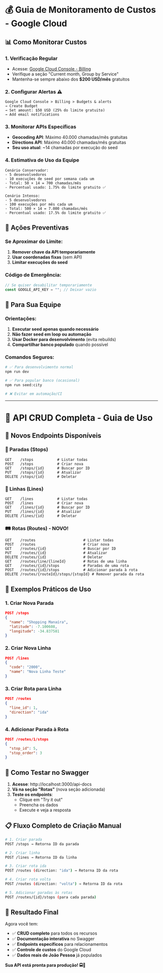 # 💰 Guia de Monitoramento de Custos - Google Cloud

## 📊 Como Monitorar Custos

### 1. **Verificação Regular**
- Acesse: [Google Cloud Console - Billing](https://console.cloud.google.com/billing)
- Verifique a seção "Current month, Group by Service"
- Mantenha-se sempre abaixo dos **$200 USD/mês** gratuitos

### 2. **Configurar Alertas** ⚠️
```
Google Cloud Console > Billing > Budgets & alerts
→ Create Budget
→ Set amount: $50 USD (25% do limite gratuito)
→ Add email notifications
```

### 3. **Monitorar APIs Específicas**
- **Geocoding API**: Máximo 40.000 chamadas/mês gratuitas
- **Directions API**: Máximo 40.000 chamadas/mês gratuitas
- **Seu uso atual**: ~14 chamadas por execução do seed

### 4. **Estimativa de Uso da Equipe**
```
Cenário Conservador:
- 5 desenvolvedores
- 10 execuções de seed por semana cada um
- Total: 50 × 14 = 700 chamadas/mês
- Percentual usado: 1.75% do limite gratuito ✅

Cenário Intenso:
- 5 desenvolvedores  
- 100 execuções por mês cada um
- Total: 500 × 14 = 7.000 chamadas/mês
- Percentual usado: 17.5% do limite gratuito ✅
```

## 🚨 **Ações Preventivas**

### Se Aproximar do Limite:
1. **Remover chave da API temporariamente**
2. **Usar coordenadas fixas** (sem API)
3. **Limitar execuções do seed**

### Código de Emergência:
```typescript
// Se quiser desabilitar temporariamente
const GOOGLE_API_KEY = ""; // Deixar vazio
```

## 👥 **Para Sua Equipe**

### **Orientações:**
1. **Executar seed apenas quando necessário**
2. **Não fazer seed em loop ou automação**
3. **Usar Docker para desenvolvimento** (evita rebuilds)
4. **Compartilhar banco populado** quando possível

### **Comandos Seguros:**
```bash
# ✅ Para desenvolvimento normal
npm run dev

# ✅ Para popular banco (ocasional)
npm run seed:city

# ❌ Evitar em automação/CI
```

---

# 🔧 **API CRUD Completa - Guia de Uso**

## 📱 **Novos Endpoints Disponíveis**

### **🚏 Paradas (Stops)**
```http
GET    /stops           # Listar todas
POST   /stops           # Criar nova
GET    /stops/{id}      # Buscar por ID
PUT    /stops/{id}      # Atualizar
DELETE /stops/{id}      # Deletar
```

### **🚌 Linhas (Lines)**
```http
GET    /lines           # Listar todas
POST   /lines           # Criar nova
GET    /lines/{id}      # Buscar por ID  
PUT    /lines/{id}      # Atualizar
DELETE /lines/{id}      # Deletar
```

### **🛤️ Rotas (Routes) - NOVO!**
```http
GET    /routes                      # Listar todas
POST   /routes                      # Criar nova
GET    /routes/{id}                 # Buscar por ID
PUT    /routes/{id}                 # Atualizar
DELETE /routes/{id}                 # Deletar
GET    /routes/line/{lineId}        # Rotas de uma linha
GET    /routes/{id}/stops           # Paradas de uma rota
POST   /routes/{id}/stops           # Adicionar parada à rota
DELETE /routes/{routeId}/stops/{stopId} # Remover parada da rota
```

## 🎯 **Exemplos Práticos de Uso**

### **1. Criar Nova Parada**
```json
POST /stops
{
  "name": "Shopping Manaíra",
  "latitude": -7.100608,
  "longitude": -34.837581
}
```

### **2. Criar Nova Linha**
```json
POST /lines
{
  "code": "2000",
  "name": "Nova Linha Teste"
}
```

### **3. Criar Rota para Linha**
```json
POST /routes
{
  "line_id": 1,
  "direction": "ida"
}
```

### **4. Adicionar Parada à Rota**
```json
POST /routes/1/stops
{
  "stop_id": 5,
  "stop_order": 3
}
```

## 🧪 **Como Testar no Swagger**

1. **Acesse**: http://localhost:3000/api-docs
2. **Vá na seção "Rotas"** (nova seção adicionada)
3. **Teste os endpoints**:
   - Clique em "Try it out"
   - Preencha os dados
   - Execute e veja a resposta

## 📋 **Fluxo Completo de Criação Manual**

```bash
# 1. Criar parada
POST /stops → Retorna ID da parada

# 2. Criar linha  
POST /lines → Retorna ID da linha

# 3. Criar rota ida
POST /routes (direction: "ida") → Retorna ID da rota

# 4. Criar rota volta
POST /routes (direction: "volta") → Retorna ID da rota

# 5. Adicionar paradas às rotas
POST /routes/{id}/stops (para cada parada)
```

## 🎉 **Resultado Final**

Agora você tem:
- ✅ **CRUD completo** para todos os recursos
- ✅ **Documentação interativa** no Swagger
- ✅ **Endpoints específicos** para relacionamentos
- ✅ **Controle de custos** do Google Cloud
- ✅ **Dados reais de João Pessoa** já populados

**Sua API está pronta para produção! 🚍🎯**